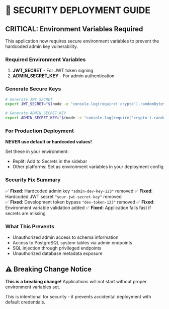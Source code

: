 # 🔐 SECURITY DEPLOYMENT GUIDE

## CRITICAL: Environment Variables Required

This application now requires secure environment variables to prevent the hardcoded admin key vulnerability.

### Required Environment Variables

1. **JWT_SECRET** - For JWT token signing
2. **ADMIN_SECRET_KEY** - For admin authentication

### Generate Secure Keys

```bash
# Generate JWT_SECRET
export JWT_SECRET="$(node -e "console.log(require('crypto').randomBytes(32).toString('hex'))")"

# Generate ADMIN_SECRET_KEY  
export ADMIN_SECRET_KEY="$(node -e "console.log(require('crypto').randomBytes(32).toString('hex'))")"
```

### For Production Deployment

**NEVER use default or hardcoded values!** 

Set these in your environment:
- Replit: Add to Secrets in the sidebar
- Other platforms: Set as environment variables in your deployment config

### Security Fix Summary

✅ **Fixed**: Hardcoded admin key `"admin-dev-key-123"` removed
✅ **Fixed**: Hardcoded JWT secret `"your-jwt-secret-key"` removed  
✅ **Fixed**: Development token bypass `"dev-token-123"` removed
✅ **Fixed**: Environment variable validation added
✅ **Fixed**: Application fails fast if secrets are missing

### What This Prevents

- Unauthorized admin access to schema information
- Access to PostgreSQL system tables via admin endpoints
- SQL injection through privileged endpoints
- Unauthorized database metadata exposure

## ⚠️ Breaking Change Notice

**This is a breaking change!** Applications will not start without proper environment variables set.

This is intentional for security - it prevents accidental deployment with default credentials.
